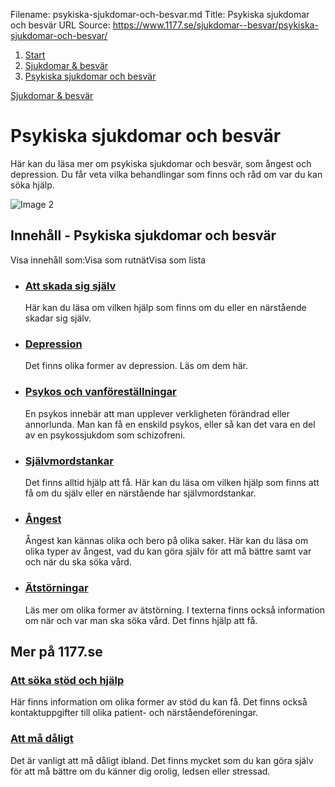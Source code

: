Filename: psykiska-sjukdomar-och-besvar.md
Title: Psykiska sjukdomar och besvär
URL Source: https://www.1177.se/sjukdomar--besvar/psykiska-sjukdomar-och-besvar/

1.  [Start](https://www.1177.se/)
2.  [Sjukdomar & besvär](https://www.1177.se/sjukdomar--besvar/)
3.  [Psykiska sjukdomar och besvär](https://www.1177.se/sjukdomar--besvar/psykiska-sjukdomar-och-besvar/)

[Sjukdomar & besvär](https://www.1177.se/sjukdomar--besvar/)

Psykiska sjukdomar och besvär
=============================

Här kan du läsa mer om psykiska sjukdomar och besvär, som ångest och depression. Du får veta vilka behandlingar som finns och råd om var du kan söka hjälp.

![Image 2](https://www.1177.se/globalassets/1177/nationell/media/fotografier/sjukdomar-och-besvar/psykiska-sjukdomar-och-besvar/samtal_bullemi.jpg?saved=2021-05-27+02:26)

Innehåll - Psykiska sjukdomar och besvär
----------------------------------------

Visa innehåll som:Visa som rutnätVisa som lista

*   ### [Att skada sig själv](https://www.1177.se/sjukdomar--besvar/psykiska-sjukdomar-och-besvar/att-skada-sig-sjalv/)
    
    Här kan du läsa om vilken hjälp som finns om du eller en närstående skadar sig själv.
    
*   ### [Depression](https://www.1177.se/sjukdomar--besvar/psykiska-sjukdomar-och-besvar/depression/)
    
    Det finns olika former av depression. Läs om dem här.
    
*   ### [Psykos och vanföreställningar](https://www.1177.se/sjukdomar--besvar/psykiska-sjukdomar-och-besvar/psykos-och-vanforestallningar/)
    
    En psykos innebär att man upplever verkligheten förändrad eller annorlunda. Man kan få en enskild psykos, eller så kan det vara en del av en psykossjukdom som schizofreni.
    
*   ### [Självmordstankar](https://www.1177.se/sjukdomar--besvar/psykiska-sjukdomar-och-besvar/sjalvmordstankar/)
    
    Det finns alltid hjälp att få. Här kan du läsa om vilken hjälp som finns att få om du själv eller en närstående har självmordstankar.
    
*   ### [Ångest](https://www.1177.se/sjukdomar--besvar/psykiska-sjukdomar-och-besvar/angest/)
    
    Ångest kan kännas olika och bero på olika saker. Här kan du läsa om olika typer av ångest, vad du kan göra själv för att må bättre samt var och när du ska söka vård.
    
*   ### [Ätstörningar](https://www.1177.se/sjukdomar--besvar/psykiska-sjukdomar-och-besvar/atstorningar/)
    
    Läs mer om olika former av ätstörning. I texterna finns också information om när och var man ska söka vård. Det finns hjälp att få.
    

Mer på 1177.se
--------------

### [Att söka stöd och hjälp](https://www.1177.se/liv--halsa/psykisk-halsa/att-soka-stod-och-hjalp/)

Här finns information om olika former av stöd du kan få. Det finns också kontaktuppgifter till olika patient- och närståendeföreningar.

### [Att må dåligt](https://www.1177.se/liv--halsa/psykisk-halsa/att-ma-daligt/)

Det är vanligt att må dåligt ibland. Det finns mycket som du kan göra själv för att må bättre om du känner dig orolig, ledsen eller stressad.
